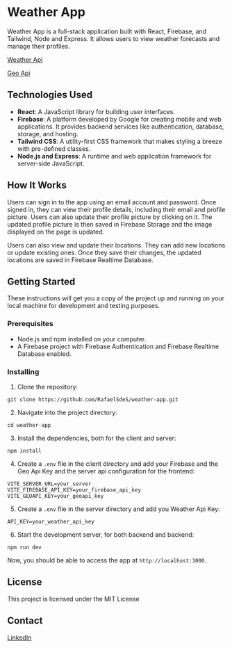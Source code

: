 # Weather App

Weather App is a full-stack application built with React, Firebase, and Tailwind, Node and Express. It allows users to view weather forecasts and manage their profiles.

[Weather Api](https://www.weatherapi.com/)

[Geo Api](https://ipgeolocation.io/)

## Technologies Used

- **React**: A JavaScript library for building user interfaces.
- **Firebase**: A platform developed by Google for creating mobile and web applications. It provides backend services like authentication, database, storage, and hosting.
- **Tailwind CSS**: A utility-first CSS framework that makes styling a breeze with pre-defined classes.
- **Node.js and Express**: A runtime and web application framework for server-side JavaScript.
## How It Works

Users can sign in to the app using an email account and password. Once signed in, they can view their profile details, including their email and profile picture. Users can also update their profile picture by clicking on it. The updated profile picture is then saved in Firebase Storage and the image displayed on the page is updated.

Users can also view and update their locations. They can add new locations or update existing ones. Once they save their changes, the updated locations are saved in Firebase Realtime Database.

## Getting Started

These instructions will get you a copy of the project up and running on your local machine for development and testing purposes.

### Prerequisites

- Node.js and npm installed on your computer.
- A Firebase project with Firebase Authentication and Firebase Realtime Database enabled.

### Installing

1. Clone the repository:

```
git clone https://github.com/RafaelSdeS/weather-app.git
```

2. Navigate into the project directory:

```
cd weather-app
```

3. Install the dependencies, both for the client and server:

```
npm install
```

4. Create a `.env` file in the client directory and add your Firebase and the Geo Api Key and the server api configuration for the frontend:
```
VITE_SERVER_URL=your_server
VITE_FIREBASE_API_KEY=your_firebase_api_key
VITE_GEOAPI_KEY=your_geoapi_key 
```

5. Create a `.env` file in the server directory and add you Weather Api Key:
```
API_KEY=your_weather_api_key
```

6. Start the development server, for both backend and backend:

```
npm run dev
```

Now, you should be able to access the app at `http://localhost:3000`.

## License

This project is licensed under the MIT License

## Contact

[LinkedIn](https://www.linkedin.com/in/rafael-silva-de-souza/)

